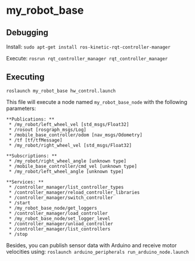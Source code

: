 # my_robot_base

## Debugging

Install: `sudo apt-get install ros-kinetic-rqt-controller-manager`

Execute: `rosrun rqt_controller_manager rqt_controller_manager`

## Executing

`roslaunch my_robot_base hw_control.launch`

This file will execute a node named `my_robot_base_node` with the following parameters:

```
**Publications: **
 * /my_robot/left_wheel_vel [std_msgs/Float32]
 * /rosout [rosgraph_msgs/Log]
 * /mobile_base_controller/odom [nav_msgs/Odometry]
 * /tf [tf/tfMessage]
 * /my_robot/right_wheel_vel [std_msgs/Float32]

**Subscriptions: ** 
 * /my_robot/right_wheel_angle [unknown type]
 * /mobile_base_controller/cmd_vel [unknown type]
 * /my_robot/left_wheel_angle [unknown type]

**Services: **
 * /controller_manager/list_controller_types
 * /controller_manager/reload_controller_libraries
 * /controller_manager/switch_controller
 * /start
 * /my_robot_base_node/get_loggers
 * /controller_manager/load_controller
 * /my_robot_base_node/set_logger_level
 * /controller_manager/unload_controller
 * /controller_manager/list_controllers
 * /stop
```

Besides, you can publish sensor data with Arduino and receive motor velocities using:
`roslaunch arduino_peripherals run_arduino_node.launch`